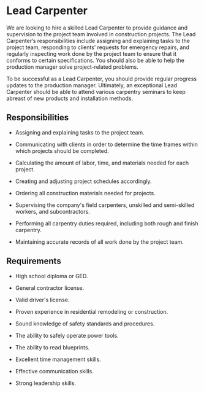 # Lead Carpenter

We are looking to hire a skilled Lead Carpenter to provide guidance and supervision to the project team involved in construction projects. The Lead Carpenter’s responsibilities include assigning and explaining tasks to the project team, responding to clients’ requests for emergency repairs, and regularly inspecting work done by the project team to ensure that it conforms to certain specifications. You should also be able to help the production manager solve project-related problems.

To be successful as a Lead Carpenter, you should provide regular progress updates to the production manager. Ultimately, an exceptional Lead Carpenter should be able to attend various carpentry seminars to keep abreast of new products and installation methods.

## Responsibilities

* Assigning and explaining tasks to the project team.

* Communicating with clients in order to determine the time frames within which projects should be completed.

* Calculating the amount of labor, time, and materials needed for each project.

* Creating and adjusting project schedules accordingly.

* Ordering all construction materials needed for projects.

* Supervising the company's field carpenters, unskilled and semi-skilled workers, and subcontractors.

* Performing all carpentry duties required, including both rough and finish carpentry.

* Maintaining accurate records of all work done by the project team.

## Requirements

* High school diploma or GED.

* General contractor license.

* Valid driver's license.

* Proven experience in residential remodeling or construction.

* Sound knowledge of safety standards and procedures.

* The ability to safely operate power tools.

* The ability to read blueprints.

* Excellent time management skills.

* Effective communication skills.

* Strong leadership skills.

